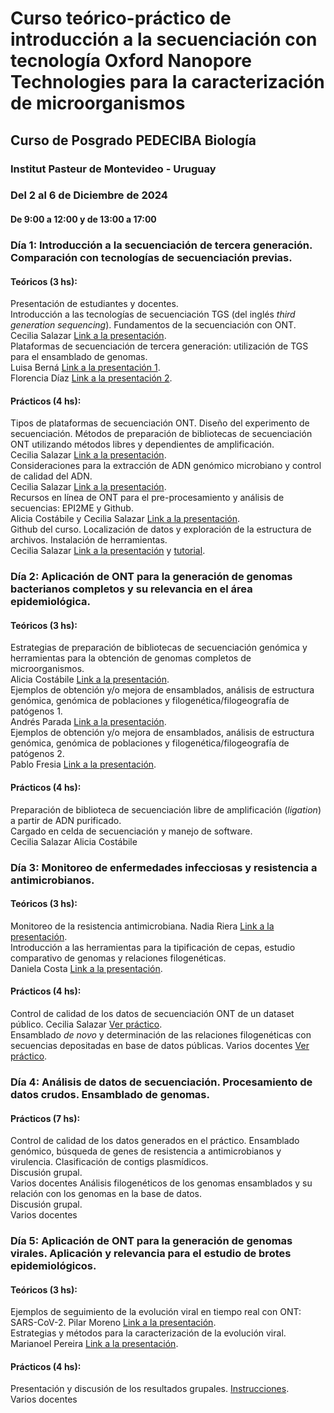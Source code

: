 # Curso teórico-práctico de introducción a la secuenciación con tecnología Oxford Nanopore Technologies para la caracterización de microorganismos
## Curso de Posgrado PEDECIBA Biología
### Institut Pasteur de Montevideo - Uruguay
### Del 2 al 6 de Diciembre de 2024
#### De 9:00 a 12:00 y de 13:00 a 17:00

### Día 1: Introducción a la secuenciación de tercera generación. Comparación con tecnologías de secuenciación previas. 
#### Teóricos (3 hs):
Presentación de estudiantes y docentes.  
Introducción a las tecnologías de secuenciación TGS (del inglés _third generation sequencing_).  Fundamentos de la secuenciación con ONT. 
Cecilia Salazar [Link a la presentación]().  
Plataformas de secuenciación de tercera generación: utilización de TGS para el ensamblado de genomas.  
Luisa Berná [Link a la presentación 1]().  
Florencia Díaz [Link a la presentación 2]().  

#### Prácticos (4 hs):	
Tipos de plataformas de secuenciación ONT. Diseño del experimento de secuenciación. Métodos de preparación de bibliotecas de secuenciación ONT utilizando métodos libres y dependientes de amplificación.   
Cecilia Salazar [Link a la presentación]().  
Consideraciones para la extracción de ADN genómico microbiano y control de calidad del ADN.   
Cecilia Salazar [Link a la presentación]().  
Recursos en línea de ONT para el pre-procesamiento y análisis de secuencias: EPI2ME y Github.   
Alicia Costábile y Cecilia Salazar [Link a la presentación]().  
Github del curso. Localización de datos y exploración de la estructura de archivos. Instalación de herramientas.   
Cecilia Salazar [Link a la presentación]() y [tutorial](https://ceci07.github.io/Intro_ONT_2024/tutorial1.html).  


### Día 2: Aplicación de ONT para la generación de genomas bacterianos completos y su relevancia en el área epidemiológica.
#### Teóricos (3 hs): 
Estrategias de preparación de bibliotecas de secuenciación genómica  y herramientas para la obtención de genomas completos de microorganismos.   
Alicia Costábile [Link a la presentación]().  
Ejemplos de obtención y/o mejora de ensamblados, análisis de estructura genómica, genómica de poblaciones y filogenética/filogeografía de patógenos 1.   
Andrés Parada [Link a la presentación]().  
Ejemplos de obtención y/o mejora de ensamblados, análisis de estructura genómica, genómica de poblaciones y filogenética/filogeografía de patógenos 2.   
Pablo Fresia [Link a la presentación]().  

#### Prácticos (4 hs):
Preparación de biblioteca de secuenciación libre de amplificación (_ligation_) a partir de ADN purificado.   
Cargado en celda de secuenciación y manejo de software.  
Cecilia Salazar
Alicia Costábile 

### Día 3: Monitoreo de enfermedades infecciosas y resistencia a antimicrobianos.
#### Teóricos (3 hs): 
Monitoreo de la resistencia antimicrobiana. 
Nadia Riera [Link a la presentación]().  
Introducción a las herramientas para la tipificación de cepas, estudio comparativo de genomas y relaciones filogenéticas.  
Daniela Costa [Link a la presentación]().  

#### Prácticos (4 hs):
Control de calidad de los datos de secuenciación ONT de un dataset público. 
Cecilia Salazar [Ver práctico]().   
Ensamblado _de novo_ y determinación de las relaciones filogenéticas con secuencias depositadas en base de datos públicas. 
Varios docentes [Ver práctico]().   

### Día 4: Análisis de datos de secuenciación. Procesamiento de datos crudos. Ensamblado de genomas. 
#### Prácticos (7 hs):
Control de calidad de los datos generados en el práctico. Ensamblado genómico, búsqueda de genes de resistencia a antimicrobianos y virulencia. Clasificación de contigs plasmídicos.  
Discusión grupal.  
Varios docentes
Análisis filogenéticos de los genomas ensamblados y su relación con los genomas en la base de datos.  
Discusión grupal.  
Varios docentes

### Día 5: Aplicación de ONT para la generación de genomas virales. Aplicación y relevancia para el estudio de brotes epidemiológicos.
#### Teóricos (3 hs): 
Ejemplos de seguimiento de la evolución viral en tiempo real con ONT: SARS-CoV-2. 
Pilar Moreno [Link a la presentación]().   
Estrategias y métodos para la caracterización de la evolución viral.  
Marianoel Pereira  [Link a la presentación]().    

#### Prácticos (4 hs):
Presentación y discusión de los resultados grupales. [Instrucciones]().  
Varios docentes


